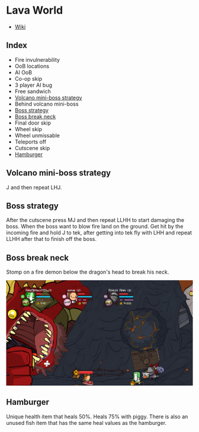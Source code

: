 # Lava World

- [Wiki](https://castlecrashers.fandom.com/wiki/Lava_World)

## Index

- Fire invulnerability
- OoB locations
- AI OoB
- Co-op skip
- 3 player AI bug
- Free sandwich
- [Volcano mini-boss strategy](#mini-boss)
- Behind volcano mini-boss
- [Boss strategy](#boss)
- [Boss break neck](#boss-break-neck)
- Final door skip
- Wheel skip
- Wheel unmissable
- Teleports off
- Cutscene skip
- [Hamburger](#hamburger)

## <a name="mini-boss"></a>Volcano mini-boss strategy

J and then repeat LHJ.

## <a name="boss"></a>Boss strategy

After the cutscene press MJ and then repeat LLHH to start damaging the boss.
When the boss want to blow fire land on the ground.
Get hit by the incoming fire and hold J to tek, after getting into tek fly with LHH and repeat LLHH after that to finish off the boss.

## <a name="boss-break-neck"></a>Boss break neck

Stomp on a fire demon below the dragon's head to break his neck.

![image](/Images/LavaWorldBreakNeck.jpg)

## <a name="hamburger"></a>Hamburger

Unique health item that heals 50%. Heals 75% with piggy. There is also an unused fish item that has the same heal values as the hamburger.
